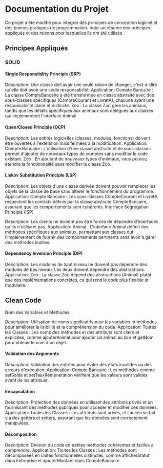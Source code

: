 # Documentation du Projet
Ce projet a été modifié pour intégrer des principes de conception logiciel et des bonnes pratiques de programmation. Voici un résumé des principes appliqués et des raisons pour lesquelles ils ont été utilisés.

## Principes Appliqués
### SOLID



#### Single Responsibility Principle (SRP)

Description: Une classe doit avoir une seule raison de changer, c'est-à-dire qu'elle doit avoir une seule responsabilité.
Application:
Compte Bancaire : La classe CompteBancaire a été transformée en classe abstraite avec des sous-classes spécifiques (CompteCourant et LivretA), chacune ayant une responsabilité claire et distincte.
Zoo : La classe Zoo gère les animaux, tandis que les détails spécifiques aux animaux sont délégués aux classes qui implémentent l'interface Animal.


#### Open/Closed Principle (OCP)

Description: Les entités logicielles (classes, modules, fonctions) doivent être ouvertes à l'extension mais fermées à la modification.
Application:
Compte Bancaire : L'utilisation d'une classe abstraite et de sous-classes permet d'ajouter de nouveaux types de comptes sans modifier le code existant.
Zoo : En ajoutant de nouveaux types d'animaux, vous pouvez étendre la fonctionnalité sans modifier la classe Zoo.


#### Liskov Substitution Principle (LSP)

Description: Les objets d'une classe dérivée doivent pouvoir remplacer les objets de la classe de base sans altérer le fonctionnement du programme.
Application:
Compte Bancaire : Les sous-classes CompteCourant et LivretA respectent les contrats définis par la classe abstraite CompteBancaire, assurant que les comportements sont cohérents.
Interface Segregation Principle (ISP)

Description: Les clients ne doivent pas être forcés de dépendre d'interfaces qu'ils n'utilisent pas.
Application:
Animal : L'interface Animal définit des méthodes spécifiques aux animaux, permettant aux classes qui l'implémentent de fournir des comportements pertinents sans avoir à gérer des méthodes inutiles.

#### Dependency Inversion Principle (DIP)

Description: Les modules de haut niveau ne doivent pas dépendre des modules de bas niveau. Les deux doivent dépendre des abstractions.
Application:
Zoo : La classe Zoo dépend des abstractions (Animal) plutôt que des implémentations concrètes, ce qui rend le code plus flexible et modulaire.



## Clean Code
Nom des Variables et Méthodes

Description: Utilisation de noms significatifs pour les variables et méthodes pour améliorer la lisibilité et la compréhension du code.
Application:
Toutes les Classes : Les noms des méthodes et des attributs sont clairs et explicites, comme ajouterAnimal pour ajouter un animal au zoo et getNom pour obtenir le nom d'un objet.

#### Validation des Arguments

Description: Validation des entrées pour éviter des états invalides ou des erreurs d'exécution.
Application:
Compte Bancaire : Les méthodes comme setSolde et setTauxRemuneration vérifient que les valeurs sont valides avant de les attribuer.

#### Encapsulation

Description: Protection des données en utilisant des attributs privés et en fournissant des méthodes publiques pour accéder et modifier ces données.
Application:
Toutes les Classes : Les attributs sont privés, et l'accès se fait via des getters et setters, assurant que les données sont correctement manipulées.

#### Décomposition

Description: Division du code en petites méthodes cohérentes et faciles à comprendre.
Application:
Toutes les Classes : Les méthodes sont décomposées en unités fonctionnelles distinctes, comme afficherStatut dans Entreprise et ajouterMontant dans CompteBancaire.
